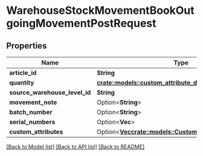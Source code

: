 # WarehouseStockMovementBookOutgoingMovementPostRequest

## Properties

Name | Type | Description | Notes
------------ | ------------- | ------------- | -------------
**article_id** | **String** |  | 
**quantity** | [**crate::models::custom_attribute_definition::AttributeType**](decimal.md) |  | 
**source_warehouse_level_id** | **String** |  | 
**movement_note** | Option<**String**> |  | [optional]
**batch_number** | Option<**String**> |  | [optional]
**serial_numbers** | Option<**Vec<String>**> |  | [optional]
**custom_attributes** | Option<[**Vec<crate::models::CustomAttribute>**](customAttribute.md)> |  | [optional]

[[Back to Model list]](../README.md#documentation-for-models) [[Back to API list]](../README.md#documentation-for-api-endpoints) [[Back to README]](../README.md)


